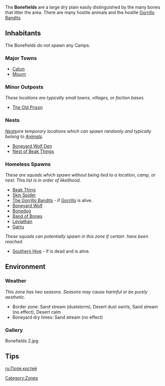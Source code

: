 The **Bonefields** are a large dry plain easily distinguished by the
many bones that litter the area. There are many hostile animals and the
hostile [Gorrillo Bandits](The_Gorrillo_Bandits.md "wikilink").

## Inhabitants

The Bonefields do not spawn any Camps.

### Major Towns

- [Catun](Catun.md "wikilink")
- [Mourn](Mourn.md "wikilink")

### Minor Outposts

*These locations are typically small towns, villages, or faction bases.*

- [The Old Prison](The_Old_Prison.md "wikilink")

### Nests

[*Nests*](Nest.md "wikilink")*are temporary locations which can spawn
randomly and typically belong to [Animals](Fauna.md "wikilink").*

- [Boneyard Wolf Den](Boneyard_Wolf_Den.md "wikilink")
- [Nest of Beak Things](Nest_of_Beak_Things.md "wikilink")

### Homeless Spawns

*These are squads which spawn without being tied to a location, camp, or
nest. This list is in order of likelihood.*

- [Beak Thing](Beak_Thing.md "wikilink")
- [Skin Spider](Skin_Spider.md "wikilink")
- [The Gorrillo Bandits](The_Gorrillo_Bandits.md "wikilink") - if
  [Gorrillo](Gorrillo.md "wikilink") is alive.
- [Boneyard Wolf](Boneyard_Wolf.md "wikilink")
- [Bonedog](Bonedog.md "wikilink")
- [Band of Bones](01%20-%20Projects%20&%20Wikis/Kenshi/Kenshi%20Wiki/Kenshi%20Wiki%20Template/Band_of_Bones.md "wikilink")
- [Leviathan](Leviathan.md "wikilink")
- [Garru](Garru.md "wikilink")

*These squads can potentially spawn in this zone if certain [](World_States.md) have been reached.*

- [Southern Hive](02%20-%20Projects%20&%20Wikis/Kenshi/Kenshi%20Wiki/Kenshi%20Wiki%20Template/Southern_Hive.md "wikilink") - if [](The_Queen.md) is dead and [](Queen_of_the_South.md) is alive.

## Environment

### Weather

*This zone has two seasons. Seasons may cause harmful [](Weather_Effects.md) or be purely aesthetic.*

- Border zone: Sand stream (duststorm), Desert dust swirls, Sand stream
  (no effect), Desert calm
- Boneyard dry times: Sand stream (no effect)

### Gallery

Bonefields 2.jpg

## Tips

[ru:Поля костей](ru:Поля_костей "wikilink")

[Category:Zones](Category:Zones "wikilink")